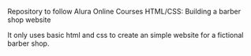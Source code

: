 Repository to follow Alura Online Courses HTML/CSS: Building a barber shop website

It only uses basic html and css to create an simple website for a fictional barber shop.
